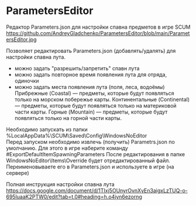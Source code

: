 # ParametersEditor
Редактор Parameters.json для настройки спавна предметов в игре SCUM
https://github.com/AndreyGladchenko/ParametersEditor/blob/main/ParametersEditor.jpg


Позволяет редактировать Parameters.json (добавлять/удалять) для настройки спавна лута.
- можно задать "разрешить/запретить" спавн лута
- можно задать повторное время появления лута для отряда, одиночки
- можно задать места появления лута (поля, леса, водоёмы)
Прибрежные (Coastal) — предметы, которые будут появляться только на морском побережье карты.
Континентальные (Continental) — предметы, которые будут появляться только на материковой части карты.
Горные (Mountain) — предметы, которые будут появляться только на горной части карты.

Необходимо запускать из папки %LocalAppData%\SCUM\Saved\Config\WindowsNoEditor\
Перед запуском необходимо извлечь (получить) Parametrs.json по умолчанию.
Для этого в игре наберите команду #ExportDefaultItemSpawningParameters
После редактирования в папке WindowsNoEditor\Items\Override будет отредактированный файл.
Переименовываете его в Parameters.json и используете в игре (на сервере)

Полная инструкция настройки спавна лута https://docs.google.com/document/d/1TIxj5OUnyrOvnXyEn3aigxLzTUQ-o-695luaaK2PTW0/edit?tab=t.0#heading=h.o4jyn6ezorng
